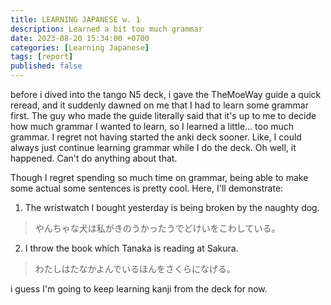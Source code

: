 ```yaml
---
title: LEARNING JAPANESE w. 1
description: Learned a bit too much grammar 
date: 2023-08-20 15:34:00 +0700
categories: [Learning Japanese]
tags: [report]
published: false
---
```

before i dived into the tango N5 deck, i gave the TheMoeWay guide a quick reread, and it suddenly dawned on me that I had to learn some grammar first. The guy who made the guide literally said that it's up to me to decide how much grammar I wanted to learn, so I learned a little... too much grammar. I regret not having started the anki deck sooner. Like, I could always just continue learning grammar while I do the deck.  Oh well, it happened. Can't do anything about that.

Though I regret spending so much time on grammar, being able to make some actual some sentences is pretty cool. Here, I'll demonstrate:
1.  The wristwatch I bought yesterday is being broken by the naughty dog.
> やんちゃな犬は私がきのうかったうでどけいをこわしている。
2. I throw the book which Tanaka is reading at Sakura.
> わたしはたなかよんでいるほんをさくらになげる。

i guess I'm going to keep learning kanji from the deck for now.